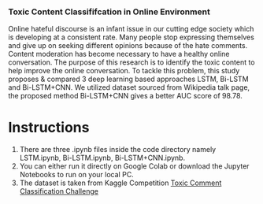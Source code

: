 ### Toxic Content Classififcation in Online Environment


Online hateful discourse is an infant issue in our cutting edge society which is developing at a consistent rate. Many people stop expressing themselves and give up on seeking different opinions because of the hate comments. Content moderation has become necessary to have a healthy online conversation. The purpose of this research is to identify the toxic content to help improve the online conversation. To tackle this problem, this study proposes & compared 3 deep learning based approaches LSTM, Bi-LSTM and Bi-LSTM+CNN. We utilized dataset sourced from Wikipedia talk page, the proposed method Bi-LSTM+CNN gives a better AUC score of 98.78.


# Instructions

1. There are three .ipynb files inside the code directory namely LSTM.ipynb, Bi-LSTM.ipynb, Bi-LSTM+CNN.ipynb. 
2. You can either run it directly on Google Colab or download the Jupyter Notebooks to run on your local PC.
2. The dataset is taken from Kaggle Competition [Toxic Comment Classification Challenge](https://www.kaggle.com/c/jigsaw-toxic-comment-classification-challenge)
